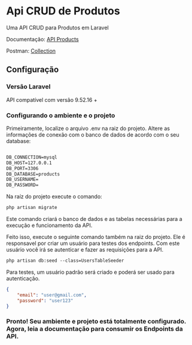 # Api CRUD de Produtos

Uma API CRUD para Produtos em Laravel

Documentação: [API Products](https://documenter.getpostman.com/view/17224712/2sAXjF7uNG)

Postman: [Collection](https://myapisdev.postman.co/workspace/API's-Dev~ff4a4532-78d2-46cf-bde2-07f77c1557b7/collection/17224712-85874a7c-e078-432c-b8d8-27a59635ac77?action=share&creator=17224712)
## Configuração


### Versão Laravel

API compatível com versão 9.52.16 +

### Configurando o ambiente e o projeto 

Primeiramente, localize o arquivo .env na raiz do projeto. Altere as informações de conexão com o banco de dados de acordo com o seu database:

```xml

DB_CONNECTION=mysql
DB_HOST=127.0.0.1
DB_PORT=3306
DB_DATABASE=products
DB_USERNAME=
DB_PASSWORD=

```

Na raíz do projeto execute o comando:

```xml
php artisan migrate
```
Este comando criará o banco de dados e as tabelas necessárias para a execução e funcionamento da API.

Feito isso, execute o seguinte comando também na raiz do projeto. Ele é responsavel por criar um usuário para testes dos endpoints. Com este usuário você irá se autenticar e fazer as requisições para a API.

```xml
php artisan db:seed --class=UsersTableSeeder
```
Para testes, um usuário padrão será criado e poderá ser usado para autenticação. 

```json
{
    "email": "user@gmail.com",
    "password": "user123"
}
```

### Pronto! Seu ambiente e projeto está totalmente configurado. Agora, leia a documentação para consumir os Endpoints da API.
